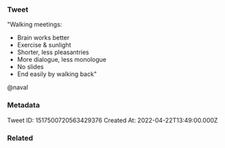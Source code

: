 ### Tweet
"Walking meetings:
- Brain works better
- Exercise &amp; sunlight
- Shorter, less pleasantries
- More dialogue, less monologue
- No slides
- End easily by walking back"

@naval

### Metadata
Tweet ID: 1517500720563429376
Created At: 2022-04-22T13:49:00.000Z

### Related

